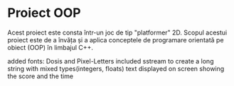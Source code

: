 # Proiect OOP

Acest proiect este consta într-un joc de tip "platformer" 2D. Scopul acestui proiect este de a învăța și a aplica conceptele de programare orientată pe obiect (OOP) în limbajul C++.


added fonts: Dosis and Pixel-Letters
included sstream to create a long string with mixed types(integers, floats)
text displayed on screen showing the score and the time
